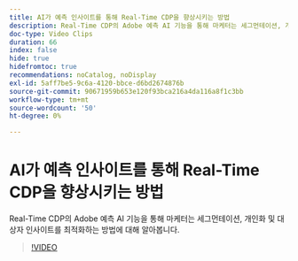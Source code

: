 ```yaml
---
title: AI가 예측 인사이트를 통해 Real-Time CDP을 향상시키는 방법
description: Real-Time CDP의 Adobe 예측 AI 기능을 통해 마케터는 세그먼테이션, 개인화 및 대상자 인사이트를 최적화하는 방법에 대해 알아봅니다.
doc-type: Video Clips
duration: 66
index: false
hide: true
hidefromtoc: true
recommendations: noCatalog, noDisplay
exl-id: 5aff7be5-9c6a-4120-bbce-d6bd2674876b
source-git-commit: 90671959b653e120f93bca216a4da116a8f1c3bb
workflow-type: tm+mt
source-wordcount: '50'
ht-degree: 0%

---
```


# AI가 예측 인사이트를 통해 Real-Time CDP을 향상시키는 방법

Real-Time CDP의 Adobe 예측 AI 기능을 통해 마케터는 세그먼테이션, 개인화 및 대상자 인사이트를 최적화하는 방법에 대해 알아봅니다.

<!-- 85_OS512_3442427_65_how-ai-enhances-realtime-cdp-with-predictive-insights -->
>[!VIDEO](https://video.tv.adobe.com/v/3458200/?learn=on&enablevpops=true)
